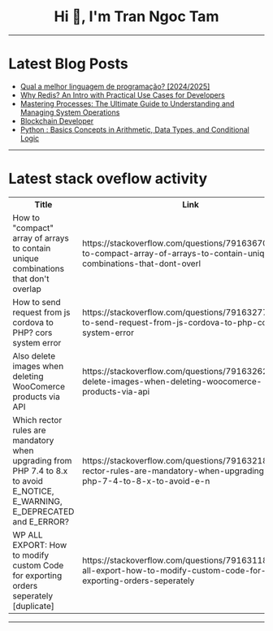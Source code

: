 <h1 align="center">Hi 👋, I'm Tran Ngoc Tam</h1>

---

# Latest Blog Posts 
<!-- BLOG-POST-LIST:START -->
- [Qual a melhor linguagem de programação? [2024/2025]](https://dev.to/jaovitm/qual-a-melhor-linguagem-de-programacao-20242025-54b1)
- [Why Redis? An Intro with Practical Use Cases for Developers](https://dev.to/kisore99/why-redis-an-intro-with-practical-use-cases-for-developers-3kfj)
- [Mastering Processes: The Ultimate Guide to Understanding and Managing System Operations](https://dev.to/conquerym/mastering-processes-the-ultimate-guide-to-understanding-and-managing-system-operations-2gd2)
- [Blockchain Developer](https://dev.to/nicoliao0918/blockchain-developer-4f8g)
- [Python : Basics Concepts in Arithmetic, Data Types, and Conditional Logic](https://dev.to/sajjadrahman56/python-basics-concepts-in-arithmetic-data-types-and-conditional-logic-2k22)
<!-- BLOG-POST-LIST:END -->

---

# Latest stack oveflow activity
<table>
  <tr><th>Title</th><th>Link</th></tr>
  <!-- STACKOVERFLOW:START --><tr><td>How to &quot;compact&quot; array of arrays to contain unique combinations that don&#39;t overlap</td><td>https://stackoverflow.com/questions/79163670/how-to-compact-array-of-arrays-to-contain-unique-combinations-that-dont-overl</td></tr><tr><td>How to send request from js cordova to PHP? cors system error</td><td>https://stackoverflow.com/questions/79163277/how-to-send-request-from-js-cordova-to-php-cors-system-error</td></tr><tr><td>Also delete images when deleting WooComerce products via API</td><td>https://stackoverflow.com/questions/79163262/also-delete-images-when-deleting-woocomerce-products-via-api</td></tr><tr><td>Which rector rules are mandatory when upgrading from PHP 7.4 to 8.x to avoid E_NOTICE, E_WARNING, E_DEPRECATED and E_ERROR?</td><td>https://stackoverflow.com/questions/79163218/which-rector-rules-are-mandatory-when-upgrading-from-php-7-4-to-8-x-to-avoid-e-n</td></tr><tr><td>WP ALL EXPORT: How to modify custom Code for exporting orders seperately [duplicate]</td><td>https://stackoverflow.com/questions/79163118/wp-all-export-how-to-modify-custom-code-for-exporting-orders-seperately</td></tr><!-- STACKOVERFLOW:END -->
</table>

---


